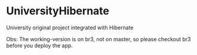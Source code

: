 # UniversityHibernate
University original project integrated with Hibernate

Obs: The working-version is on br3, not on master, so please checkout br3 before you deploy the app.
